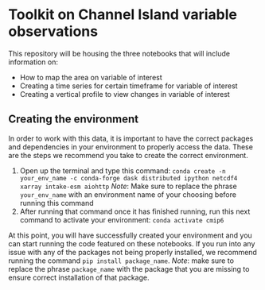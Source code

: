 # Toolkit on Channel Island variable observations

This repository will be housing the three notebooks that will include information on:
- How to map the area on variable of interest
- Creating a time series for certain timeframe for variable of interest
- Creating a vertical profile to view changes in variable of interest

## Creating the environment

In order to work with this data, it is important to have the correct packages and dependencies in your environment to properly access the data. These are the steps we recommend you take to create the correct environment.

1. Open up the terminal and type this command:
    `conda create -n your_env_name -c conda-forge dask distributed ipython netcdf4 xarray intake-esm aiohttp`
   *Note*: Make sure to replace the phrase `your_env_name` with an environment name of your choosing before running this command
2. After running that command once it has finished running, run this next command to activate your environment:
    `conda activate cmip6`

At this point, you will have successfully created your environment and you can start running the code featured on these notebooks. If you run into any issue with any of the packages not being properly installed, we recommend running the command `pip install package_name`.
*Note*: make sure to replace the phrase `package_name` with the package that you are missing to ensure correct installation of that package.
